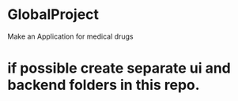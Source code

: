 # GlobalProject
Make an Application for medical drugs

# if possible create separate ui and backend folders in this repo.
